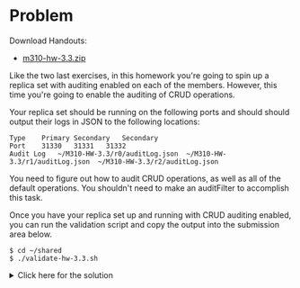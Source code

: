 # Problem
Download Handouts:
 - <a href="https://university.mongodb.com/static/MongoDB_2017_M310_April/handouts/m310-hw-3.3.40104a754719.zip">m310-hw-3.3.zip</a>

Like the two last exercises, in this homework you're going to spin up a replica set with auditing enabled on each of the members. However, this time you're going to enable the auditing of CRUD operations.

Your replica set should be running on the following ports and should should output their logs in JSON to the following locations:

    Type	Primary	Secondary	Secondary
    Port	31330	31331	31332
    Audit Log	~/M310-HW-3.3/r0/auditLog.json	~/M310-HW-3.3/r1/auditLog.json	~/M310-HW-3.3/r2/auditLog.json

You need to figure out how to audit CRUD operations, as well as all of the default operations. You shouldn't need to make an auditFilter to accomplish this task.

Once you have your replica set up and running with CRUD auditing enabled, you can run the validation script and copy the output into the submission area below.

    $ cd ~/shared
    $ ./validate-hw-3.3.sh

<details>
  <summary>Click here for the solution</summary>
    <ul>
      <li>{ numMembers: 3, auditLog: 1 }</li>
    </ul>
</details>